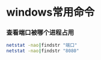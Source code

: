 # windows常用命令

### 查看端口被哪个进程占用

```bash
netstat -nao|findstr "端口"
netstat -nao|findstr "8080"
```



